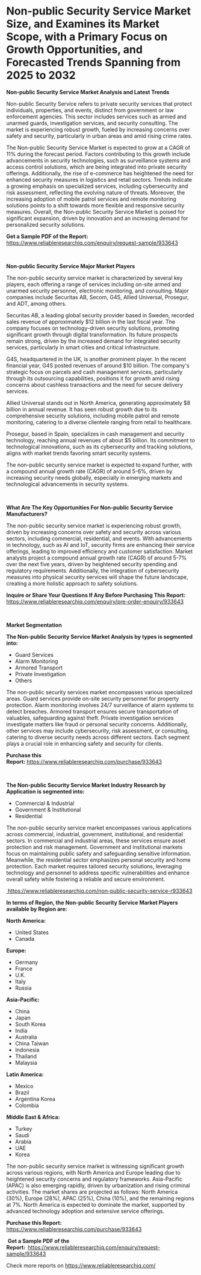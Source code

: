 <p><h1>Non-public Security Service Market Size, and Examines its Market Scope, with a Primary Focus on Growth Opportunities, and Forecasted Trends Spanning from 2025 to 2032</h1></p><p><strong>Non-public Security Service Market Analysis and Latest Trends</strong></p>
<p><p>Non-public Security Service refers to private security services that protect individuals, properties, and events, distinct from government or law enforcement agencies. This sector includes services such as armed and unarmed guards, investigation services, and security consulting. The market is experiencing robust growth, fueled by increasing concerns over safety and security, particularly in urban areas and amid rising crime rates. </p><p>The Non-public Security Service Market is expected to grow at a CAGR of 11% during the forecast period. Factors contributing to this growth include advancements in security technologies, such as surveillance systems and access control solutions, which are being integrated into private security offerings. Additionally, the rise of e-commerce has heightened the need for enhanced security measures in logistics and retail sectors. Trends indicate a growing emphasis on specialized services, including cybersecurity and risk assessment, reflecting the evolving nature of threats. Moreover, the increasing adoption of mobile patrol services and remote monitoring solutions points to a shift towards more flexible and responsive security measures. Overall, the Non-public Security Service Market is poised for significant expansion, driven by innovation and an increasing demand for personalized security solutions.</p></p>
<p><strong>Get a Sample PDF of the Report:&nbsp;</strong> <a href="https://www.reliableresearchiq.com/enquiry/request-sample/933643?utm_campaign=120&utm_medium=2&utm_source=Github&utm_content=ia&utm_term=11032025&utm_id=non-public-security-service">https://www.reliableresearchiq.com/enquiry/request-sample/933643</a></p>
<p>&nbsp;</p>
<p><strong>Non-public Security Service Major Market Players</strong></p>
<p><p>The non-public security service market is characterized by several key players, each offering a range of services including on-site armed and unarmed security personnel, electronic monitoring, and consulting. Major companies include Securitas AB, Secom, G4S, Allied Universal, Prosegur, and ADT, among others.</p><p>Securitas AB, a leading global security provider based in Sweden, recorded sales revenue of approximately $12 billion in the last fiscal year. The company focuses on technology-driven security solutions, promoting significant growth through digital transformation. Its future prospects remain strong, driven by the increased demand for integrated security services, particularly in smart cities and critical infrastructure.</p><p>G4S, headquartered in the UK, is another prominent player. In the recent financial year, G4S posted revenues of around $10 billion. The company's strategic focus on parcels and cash management services, particularly through its outsourcing capabilities, positions it for growth amid rising concerns about cashless transactions and the need for secure delivery services.</p><p>Allied Universal stands out in North America, generating approximately $8 billion in annual revenue. It has seen robust growth due to its comprehensive security solutions, including mobile patrol and remote monitoring, catering to a diverse clientele ranging from retail to healthcare.</p><p>Prosegur, based in Spain, specializes in cash management and security technology, reaching annual revenues of about $5 billion. Its commitment to technological innovations, such as its cybersecurity and tracking solutions, aligns with market trends favoring smart security systems.</p><p>The non-public security service market is expected to expand further, with a compound annual growth rate (CAGR) of around 5-6%, driven by increasing security needs globally, especially in emerging markets and technological advancements in security systems.</p></p>
<p>&nbsp;</p>
<p><strong>What Are The Key Opportunities For Non-public Security Service Manufacturers?</strong></p>
<p><p>The non-public security service market is experiencing robust growth, driven by increasing concerns over safety and security across various sectors, including commercial, residential, and events. With advancements in technology, such as AI and IoT, security firms are enhancing their service offerings, leading to improved efficiency and customer satisfaction. Market analysts project a compound annual growth rate (CAGR) of around 5-7% over the next five years, driven by heightened security spending and regulatory requirements. Additionally, the integration of cybersecurity measures into physical security services will shape the future landscape, creating a more holistic approach to safety solutions.</p></p>
<p><strong>Inquire or Share Your Questions If Any Before Purchasing This Report:</strong> <a href="https://www.reliableresearchiq.com/enquiry/pre-order-enquiry/933643?utm_campaign=120&utm_medium=2&utm_source=Github&utm_content=ia&utm_term=11032025&utm_id=non-public-security-service">https://www.reliableresearchiq.com/enquiry/pre-order-enquiry/933643</a></p>
<p>&nbsp;</p>
<p><strong>Market Segmentation</strong></p>
<p><strong>The Non-public Security Service Market Analysis by types is segmented into:</strong></p>
<p><ul><li>Guard Services</li><li>Alarm Monitoring</li><li>Armored Transport</li><li>Private Investigation</li><li>Others</li></ul></p>
<p><p>The non-public security services market encompasses various specialized areas. Guard services provide on-site security personnel for property protection. Alarm monitoring involves 24/7 surveillance of alarm systems to detect breaches. Armored transport ensures secure transportation of valuables, safeguarding against theft. Private investigation services investigate matters like fraud or personal security concerns. Additionally, other services may include cybersecurity, risk assessment, or consulting, catering to diverse security needs across different sectors. Each segment plays a crucial role in enhancing safety and security for clients.</p></p>
<p><strong>Purchase this Report:&nbsp;</strong><a href="https://www.reliableresearchiq.com/purchase/933643?utm_campaign=120&utm_medium=2&utm_source=Github&utm_content=ia&utm_term=11032025&utm_id=non-public-security-service">https://www.reliableresearchiq.com/purchase/933643</a></p>
<p>&nbsp;</p>
<p><strong>The Non-public Security Service Market Industry Research by Application is segmented into:</strong></p>
<p><ul><li>Commercial & Industrial</li><li>Government & Institutional</li><li>Residential</li></ul></p>
<p><p>The non-public security service market encompasses various applications across commercial, industrial, government, institutional, and residential sectors. In commercial and industrial areas, these services ensure asset protection and risk management. Government and institutional markets focus on maintaining public safety and safeguarding sensitive information. Meanwhile, the residential sector emphasizes personal security and home protection. Each market requires tailored security solutions, leveraging technology and personnel to address specific vulnerabilities and enhance overall safety while fostering a reliable and secure environment.</p></p>
<p><a href="https://www.reliableresearchiq.com/non-public-security-service-r933643?utm_campaign=120&utm_medium=2&utm_source=Github&utm_content=ia&utm_term=11032025&utm_id=non-public-security-service">&nbsp;https://www.reliableresearchiq.com/non-public-security-service-r933643</a></p>
<p><strong>In terms of Region, the Non-public Security Service Market Players available by Region are:</strong></p>
<p>
    <p> <strong> North America: </strong>
        <ul>
            <li>United States</li>
            <li>Canada</li>
        </ul>
        </p> 
    <p> <strong> Europe: </strong>
        <ul>
            <li>Germany</li>
            <li>France</li>
            <li>U.K.</li>
            <li>Italy</li>
            <li>Russia</li>
        </ul>
        </p> 
    <p> <strong> Asia-Pacific: </strong>
        <ul>
            <li>China</li>
            <li>Japan</li>
            <li>South Korea</li>
            <li>India</li>
            <li>Australia</li>
            <li>China Taiwan</li>
            <li>Indonesia</li>
            <li>Thailand</li>
            <li>Malaysia</li>
        </ul>
        </p> 
    <p> <strong> Latin America: </strong>
        <ul>
            <li>Mexico</li>
            <li>Brazil</li>
            <li>Argentina Korea</li>
            <li>Colombia</li>
        </ul>
        </p> 
    <p> <strong> Middle East & Africa: </strong>
        <ul>
            <li>Turkey</li>
            <li>Saudi</li>
            <li>Arabia</li>
            <li>UAE</li>
            <li>Korea</li>
        </ul>
    </p>
    </p>
<p><p>The non-public security service market is witnessing significant growth across various regions, with North America and Europe leading due to heightened security concerns and regulatory frameworks. Asia-Pacific (APAC) is also emerging rapidly, driven by urbanization and rising criminal activities. The market shares are projected as follows: North America (30%), Europe (28%), APAC (25%), China (10%), and the remaining regions at 7%. North America is expected to dominate the market, supported by advanced technology adoption and extensive service offerings.</p></p>
<p><strong>Purchase this Report: </strong><a href="https://www.reliableresearchiq.com/purchase/933643?utm_campaign=120&utm_medium=2&utm_source=Github&utm_content=ia&utm_term=11032025&utm_id=non-public-security-service">https://www.reliableresearchiq.com/purchase/933643</a></p>
<p>&nbsp;<strong>Get a Sample PDF of the Report:&nbsp;&nbsp;</strong><a href="https://www.reliableresearchiq.com/enquiry/request-sample/933643?utm_campaign=120&utm_medium=2&utm_source=Github&utm_content=ia&utm_term=11032025&utm_id=non-public-security-service">https://www.reliableresearchiq.com/enquiry/request-sample/933643</a></p>
<p><strong></strong></p>
<p>Check more reports on <a href="https://www.reliableresearchiq.com/?utm_campaign=120&utm_medium=2&utm_source=Github&utm_content=ia&utm_term=11032025&utm_id=non-public-security-service">https://www.reliableresearchiq.com/</a></p>
